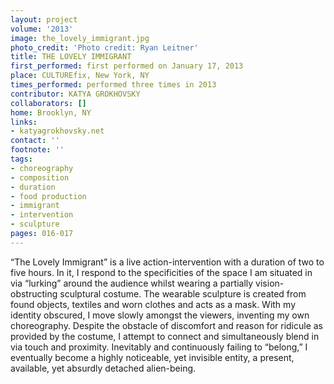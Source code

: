 ```yaml
---
layout: project
volume: '2013'
image: the_lovely_immigrant.jpg
photo_credit: 'Photo credit: Ryan Leitner'
title: THE LOVELY IMMIGRANT
first_performed: first performed on January 17, 2013
place: CULTUREfix, New York, NY
times_performed: performed three times in 2013
contributor: KATYA GROKHOVSKY
collaborators: []
home: Brooklyn, NY
links:
- katyagrokhovsky.net
contact: ''
footnote: ''
tags:
- choreography
- composition
- duration
- food production
- immigrant
- intervention
- sculpture
pages: 016-017
---
```


“The Lovely Immigrant” is a live action-intervention with a duration of two to five hours. In it, I respond to the specificities of the space I am situated in via “lurking” around the audience whilst wearing a partially vision-obstructing sculptural costume. The wearable sculpture is created from found objects, textiles and worn clothes and acts as a mask. With my identity obscured, I move slowly amongst the viewers, inventing my own choreography. Despite the obstacle of discomfort and reason for ridicule as provided by the costume, I attempt to connect and simultaneously blend in via touch and proximity. Inevitably and continuously failing to “belong,” I eventually become a highly noticeable, yet invisible entity, a present, available, yet absurdly detached alien-being.
